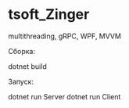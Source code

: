 # tsoft_Zinger
multithreading, gRPC, WPF, MVVM

Сборка:

dotnet build

Запуск:

dotnet run Server
dotnet run Client